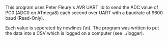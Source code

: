 This program uses Peter Fleury's AVR UART lib to send the ADC value of PC0 (ADC0 on ATmega8) each second over UART with a baudrate of 9600 baud (Read-Only).

Each value is seperated by newlines (\n). The program was written to put the data into a CSV which is logged on a computer (see ../logger).
